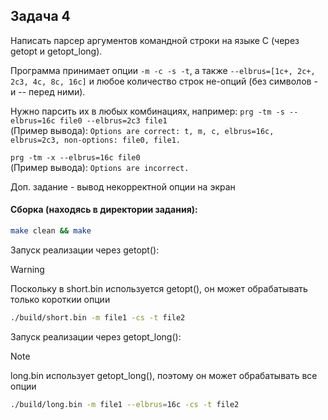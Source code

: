 ## Задача 4
Написать парсер аргументов командной строки на языке С (через getopt и
getopt_long).

Программа принимает опции ```-m -c -s -t```, а также
```--elbrus=[1c+, 2c+, 2c3, 4c, 8c, 16c]``` и любое количество строк не-опций (без символов - и
-- перед ними).

Нужно парсить их в любых комбинациях, например:
```prg -tm -s --elbrus=16c file0 --elbrus=2c3 file1```<br>(Пример вывода): ```Options are correct: t, m, c, elbrus=16c, elbrus=2c3, non-options:
file0, file1.```

```prg -tm -x --elbrus=16c file0```<br>
(Пример вывода): ```Options are incorrect.```

Доп. задание - вывод некорректной опции на экран

#### Сборка (находясь в директории задания):
```bash
make clean && make
```

Запуск реализации через getopt():

> [!WARNING]
> Поскольку в short.bin используется getopt(), он может обрабатывать только короткии опции

```bash
./build/short.bin -m file1 -cs -t file2
```

Запуск реализации через getopt_long():

> [!NOTE]
> long.bin использует getopt_long(), поэтому он может обрабатывать все опции

```bash
./build/long.bin -m file1 --elbrus=16c -cs -t file2
```
